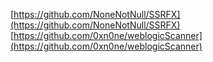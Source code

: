 [https://github.com/NoneNotNull/SSRFX](https://github.com/NoneNotNull/SSRFX)
[https://github.com/0xn0ne/weblogicScanner](https://github.com/0xn0ne/weblogicScanner)
